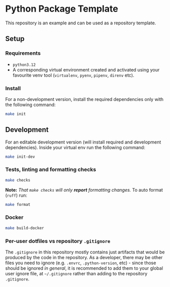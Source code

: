 # Python Package Template

This repository is an example and can be used as a repository template.

## Setup

### Requirements

* `python3.12`
* A corresponding virtual environment created and activated using your favourite venv tool (`virtualenv`, `pyenv`,
  `pipenv`, `direnv` etc).

### Install

For a non-development version, install the required dependencies only with the following command:

```bash
make init
```

## Development

For an editable development version (will install required and development dependencies). Inside your virtual env run
the following command:

```bash
make init-dev
```

### Tests, linting and formatting checks

```bash
make checks
```

**Note:** *That `make checks` will only **report** formatting changes.*
To auto format (`ruff`) run:

```bash
make format
```

### Docker

```bash
make build-docker
```

### Per-user dotfiles vs repository `.gitignore`

The `.gitignore` in this repository mostly contains just artifacts that would be produced by the code in the repository.
As a developer, there may be other files you need to ignore (e.g. `.envrc`, `.python-version`, etc) - since those should
be ignored *in general*, it is recommended to add them to your global user ignore file, at `~/.gitignore` rather than
adding to the repository `.gitignore`.
